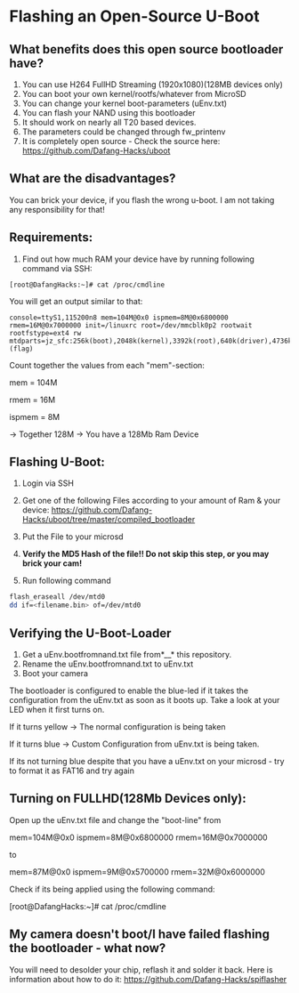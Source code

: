 # Flashing an Open-Source U-Boot

## What benefits does this open source bootloader have?

1. You can use H264 FullHD Streaming (1920x1080)(128MB devices only)
2. You can boot your own kernel/rootfs/whatever from MicroSD
3. You can change your kernel boot-parameters (uEnv.txt)
4. You can flash your NAND using this bootloader
5. It should work on nearly all T20 based devices.
6. The parameters could be changed through fw_printenv
7. It is completely open source - Check the source here: https://github.com/Dafang-Hacks/uboot


## What are the disadvantages?
You can brick your device, if you flash the wrong u-boot. I am not taking any responsibility for that!

## Requirements:

1. Find out how much RAM your device have by running following command via SSH:
```$bash
[root@DafangHacks:~]# cat /proc/cmdline 
```


You will get an output similar to that:

```$bash
console=ttyS1,115200n8 mem=104M@0x0 ispmem=8M@0x6800000 rmem=16M@0x7000000 init=/linuxrc root=/dev/mmcblk0p2 rootwait rootfstype=ext4 rw mtdparts=jz_sfc:256k(boot),2048k(kernel),3392k(root),640k(driver),4736k(appfs),2048k(backupk),640k(backupd),2048k(backupa),256k(config),256k(para),-(flag)
```

Count together the values from each "mem"-section:

mem = 104M

rmem = 16M

ispmem = 8M

-> Together 128M -> You have a 128Mb Ram Device

## Flashing U-Boot:

1. Login via SSH
2. Get one of the following Files according to your amount of Ram & your device:
https://github.com/Dafang-Hacks/uboot/tree/master/compiled_bootloader

3. Put the File to your microsd
4. **Verify the MD5 Hash of the file!! Do not skip this step, or you may brick your cam!**
3. Run following command

```bash
flash_eraseall /dev/mtd0
dd if=<filename.bin> of=/dev/mtd0
```


## Verifying the U-Boot-Loader
1. Get a uEnv.bootfromnand.txt file from*__* this repository. 
1. Rename the uEnv.bootfromnand.txt to uEnv.txt
2. Boot your camera

The bootloader is configured to enable the blue-led if it takes the configuration from the uEnv.txt as soon as it boots up.
Take a look at your LED when it first turns on.

If it turns yellow -> The normal configuration is being taken

If it turns blue -> Custom Configuration from uEnv.txt is being taken.

If its not turning blue despite that you have a uEnv.txt on your microsd - try to format it as FAT16 and try again


## Turning on FULLHD(128Mb Devices only):

Open up the uEnv.txt file and change the "boot-line" from

mem=104M@0x0 ispmem=8M@0x6800000 rmem=16M@0x7000000

to

mem=87M@0x0 ispmem=9M@0x5700000 rmem=32M@0x6000000
 
 
Check if its being applied using the following command:

[root@DafangHacks:~]# cat /proc/cmdline



## My camera doesn't boot/I have failed flashing the bootloader - what now?
You will need to desolder your chip, reflash it and solder it back.
Here is information about how to do it:
https://github.com/Dafang-Hacks/spiflasher
